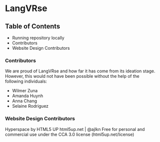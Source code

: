 # LangVRse
## Table of Contents
- Running repository locally
- Contributors
- Website Design Contributors

### Contributors
We are proud of LangVRse and how far it has come from its ideation stage. However, this would not have been possible without the help of the following individuals:

- Wilmer Zuna
- Amanda Huynh
- Anna Chang
- Selaine Rodriguez

### Website Design Contributors
Hyperspace by HTML5 UP
html5up.net | @ajlkn
Free for personal and commercial use under the CCA 3.0 license (html5up.net/license)